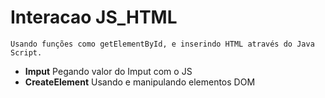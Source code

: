 # Interacao JS_HTML
    Usando funções como getElementById, e inserindo HTML através do Java Script.

* **Imput**
Pegando valor do Imput com o JS
* **CreateElement**
Usando e manipulando elementos DOM